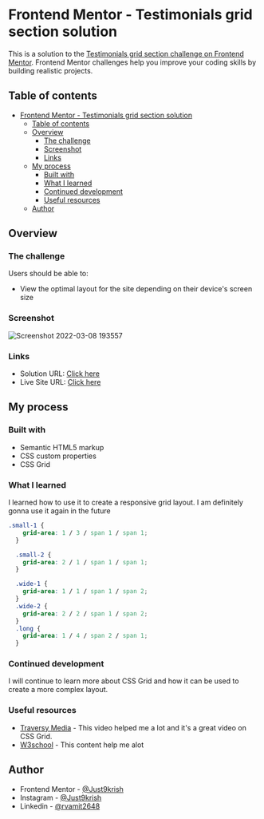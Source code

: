 # Frontend Mentor - Testimonials grid section solution

This is a solution to the [Testimonials grid section challenge on Frontend Mentor](https://www.frontendmentor.io/challenges/testimonials-grid-section-Nnw6J7Un7). Frontend Mentor challenges help you improve your coding skills by building realistic projects. 

## Table of contents

- [Frontend Mentor - Testimonials grid section solution](#frontend-mentor---testimonials-grid-section-solution)
  - [Table of contents](#table-of-contents)
  - [Overview](#overview)
    - [The challenge](#the-challenge)
    - [Screenshot](#screenshot)
    - [Links](#links)
  - [My process](#my-process)
    - [Built with](#built-with)
    - [What I learned](#what-i-learned)
    - [Continued development](#continued-development)
    - [Useful resources](#useful-resources)
  - [Author](#author)


## Overview

### The challenge

Users should be able to:

- View the optimal layout for the site depending on their device's screen size

### Screenshot

![Screenshot 2022-03-08 193557](https://user-images.githubusercontent.com/72935263/157253716-9d1db7df-c04f-4e8a-a7b0-c7fe838692e8.png)


### Links

- Solution URL: [Click here](https://www.frontendmentor.io/solutions/testimonials-responsive-page-using-css-grid-P_-2k03Nh)
- Live Site URL: [Click here](https://subhajitroycode.github.io/testimonials-grid-section/)

## My process

### Built with

- Semantic HTML5 markup
- CSS custom properties
- CSS Grid


### What I learned

I learned how to use it to create a responsive grid layout. I am definitely gonna use it again in the future



```css
.small-1 {
    grid-area: 1 / 3 / span 1 / span 1;
  }

  .small-2 {
    grid-area: 2 / 1 / span 1 / span 1;
  }

  .wide-1 {
    grid-area: 1 / 1 / span 1 / span 2;
  }
  .wide-2 {
    grid-area: 2 / 2 / span 1 / span 2;
  }
  .long {
    grid-area: 1 / 4 / span 2 / span 1;
  }
```


### Continued development

I will continue to learn more about CSS Grid and how it can be used to create a more complex layout.
### Useful resources

- [Traversy Media](https://www.youtube.com/watch?v=0xMQfnTU6oo) - This video helped me a lot and it's a great video on CSS Grid.
- [W3school](https://www.w3schools.com/cssref/playdemo.asp?filename=playcss_grid-area) - This content help me alot


## Author

- Frontend Mentor - [@Just9krish](https://www.frontendmentor.io/profile/Just9krish)
- Instagram - [@Just9krish](https://www.instagram.com/just9krish/)
- Linkedin - [@rvamit2648](https://linkedin.com/in/amit-vishwakarma-bb54b222a)

